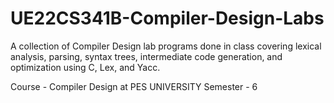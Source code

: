 # UE22CS341B-Compiler-Design-Labs
A collection of Compiler Design lab programs done in class covering lexical analysis, parsing, syntax trees, intermediate code generation, and optimization using C, Lex, and Yacc.

Course - Compiler Design at PES UNIVERSITY
Semester - 6
